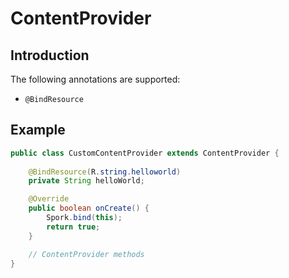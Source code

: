 # ContentProvider

## Introduction

The following annotations are supported:

 - `@BindResource`

## Example

```java
public class CustomContentProvider extends ContentProvider {
    
    @BindResource(R.string.helloworld)
    private String helloWorld;

    @Override
    public boolean onCreate() {
        Spork.bind(this);
        return true;
    }

    // ContentProvider methods
}
```